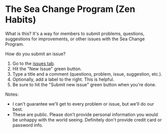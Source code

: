 The Sea Change Program (Zen Habits)
=========

What is this? It's a way for members to submit problems, questions, suggestions for improvements, or other issues with the Sea Change Program.

How do you submit an issue?

1. Go to the [issues tab](https://github.com/sea-change/seachange/issues).
2. Hit the "New Issue" green button.
3. Type a title and a comment (questions, problem, issue, suggestion, etc.).
4. Optionally, add a label to the right. This is helpful.
5. Be sure to hit the "Submit new issue" green button when you're done.

Notes:

* I can't guarantee we'll get to every problem or issue, but we'll do our best.
* These are public. Please don't provide personal information you would be unhappy with the world seeing. Definitely don't provide credit card or password info.
